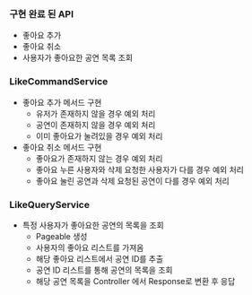 ### 구현 완료 된 API

- 좋아요 추가
- 좋아요 취소
- 사용자가 좋아요한 공연 목록 조회

### LikeCommandService

- 좋아요 추가 메서드 구현
    - 유저가 존재하지 않을 경우 예외 처리
    - 공연이 존재하지 않을 경우 예외 처리
    - 이미 좋아요가 눌려있을 경우 예외 처리
- 좋아요 취소 메서드 구현
    - 좋아요가 존재하지 않는 경우 예외 처리
    - 좋아요 누른 사용자와 삭제 요청한 사용자가 다를 경우 예외 처리
    - 좋아요 눌린 공연과 삭제 요청된 공연이 다를 경우 예외 처리

### LikeQueryService

- 특정 사용자가 좋아요한 공연의 목록을 조회
    - Pageable 생성
    - 사용자의 좋아요 리스트를 가져옴
    - 해당 좋아요 리스트에서 공연 ID를 추출
    - 공연 ID 리스트를 통해 공연의 목록을 조회
    - 해당 공연 목록을 Controller 에서 Response로 변환 후 응답

